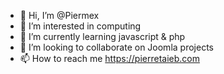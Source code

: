 - 👋 Hi, I’m @Piermex
- 👀 I’m interested in computing
- 🌱 I’m currently learning javascript & php
- 💞️ I’m looking to collaborate on Joomla projects
- 📫 How to reach me https://pierretaieb.com

<!---
Piermex/Piermex is a ✨ special ✨ repository because its `README.md` (this file) appears on your GitHub profile.
You can click the Preview link to take a look at your changes.
--->
